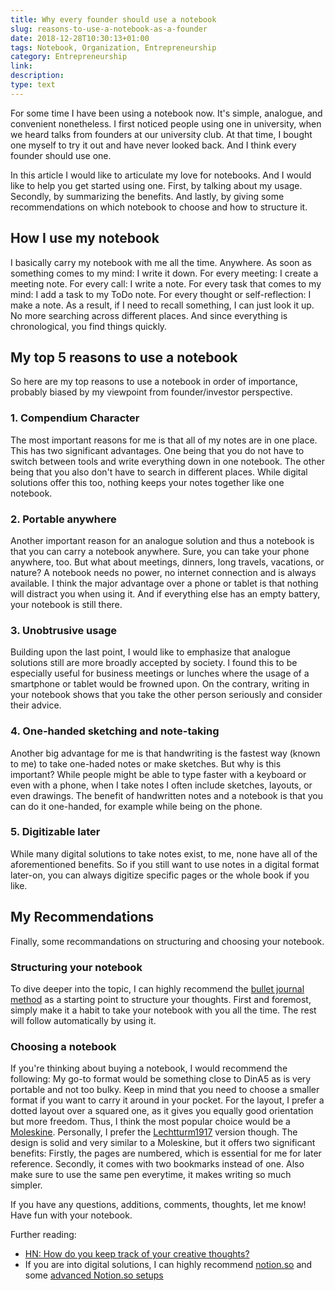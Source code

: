 ```yaml
---
title: Why every founder should use a notebook
slug: reasons-to-use-a-notebook-as-a-founder
date: 2018-12-28T10:30:13+01:00
tags: Notebook, Organization, Entrepreneurship
category: Entrepreneurship
link:
description:
type: text
---
```


For some time I have been using a notebook now.
It's simple, analogue, and convenient nonetheless.
I first noticed people using one in university, when we heard talks from founders at our university club.
At that time, I bought one myself to try it out and have never looked back.
And I think every founder should use one.

In this article I would like to articulate my love for notebooks.
And I would like to help you get started using one.
First, by talking about my usage.
Secondly, by summarizing the benefits.
And lastly, by giving some recommendations on which notebook to choose and how to structure it.

## How I use my notebook

I basically carry my notebook with me all the time.
Anywhere.
As soon as something comes to my mind: I write it down.
For every meeting: I create a meeting note.
For every call: I write a note.
For every task that comes to my mind: I add a task to my ToDo note.
For every thought or self-reflection: I make a note.
As a result, if I need to recall something, I can just look it up.
No more searching across different places.
And since everything is chronological, you find things quickly.

## My top 5 reasons to use a notebook

So here are my top reasons to use a notebook in order of importance,
probably biased by my viewpoint from founder/investor perspective.

### 1. Compendium Character

The most important reasons for me is that all of my notes are in one place.
This has two significant advantages.
One being that you do not have to switch between tools and write everything down in one notebook.
The other being that you also don't have to search in different places.
While digital solutions offer this too, nothing keeps your notes together like one notebook.

### 2. Portable anywhere

Another important reason for an analogue solution and thus a notebook is that you can carry a notebook anywhere.
Sure, you can take your phone anywhere, too.
But what about meetings, dinners, long travels, vacations, or nature?
A notebook needs no power, no internet connection and is always available.
I think the major advantage over a phone or tablet is that nothing will distract you when using it.
And if everything else has an empty battery, your notebook is still there.

### 3. Unobtrusive usage

Building upon the last point, I would like to emphasize that analogue solutions still are more broadly accepted by society.
I found this to be especially useful for business meetings or lunches where the usage of a smartphone or tablet would be frowned upon.
On the contrary, writing in your notebook shows that you take the other person seriously and consider their advice.

### 4. One-handed sketching and note-taking

Another big advantage for me is that handwriting is the fastest way (known to me) to take one-haded notes or make sketches.
But why is this important?
While people might be able to type faster with a keyboard or even with a phone,
when I take notes I often include sketches, layouts, or even drawings.
The benefit of handwritten notes and a notebook is that you can do it one-handed,
for example while being on the phone.

### 5. Digitizable later

While many digital solutions to take notes exist,
to me, none have all of the aforementioned benefits.
So if you still want to use notes in a digital format later-on,
you can always digitize specific pages or the whole book if you like.

## My Recommendations

Finally, some recommandations on structuring and choosing your notebook.

### Structuring your notebook

To dive deeper into the topic, I can highly recommend the [bullet journal method](https://bulletjournal.com/pages/learn)
as a starting point to structure your thoughts.
First and foremost, simply make it a habit to take your notebook with you all the time.
The rest will follow automatically by using it.

### Choosing a notebook

If you're thinking about buying a notebook, I would recommend the following:
My go-to format would be something close to DinA5 as is very portable and not too bulky.
Keep in mind that you need to choose a smaller format if you want to carry it around in your pocket.
For the layout, I prefer a dotted layout over a squared one,
as it gives you equally good orientation but more freedom.
Thus, I think the most popular choice would be a [Moleskine](http://a.co/d/6W1PsBp).
Personally, I prefer the [Lechtturm1917](http://a.co/d/cTNSIV5) version though.
The design is solid and very similar to a Moleskine, but it offers two significant benefits:
Firstly, the pages are numbered, which is essential for me for later reference.
Secondly, it comes with two bookmarks instead of one.
Also make sure to use the same pen everytime, it makes writing so much simpler.

If you have any questions, additions, comments, thoughts, let me know!
Have fun with your notebook.

Further reading:

- [HN: How do you keep track of your creative thoughts?](https://news.ycombinator.com/item?id=18837345)
- If you are into digital solutions, I can highly recommend [notion.so](https://notion.so) and some [advanced Notion.so setups](https://www.youtube.com/watch?v=w_mh91IRLL8)
